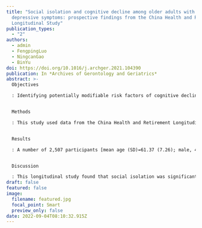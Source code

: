```yaml
---
title: "Social isolation and cognitive decline among older adults with
  depressive symptoms: prospective findings from the China Health and Retirement
  Longitudinal Study"
publication_types:
  - "2"
authors:
  - admin
  - FengpingLuo
  - NingcanGao
  - BinYu
doi: https://doi.org/10.1016/j.archger.2021.104390
publication: In *Archives of Gerontology and Geriatrics*
abstract: >-
  Objectives

  : Identifying potentially modifiable risk factors of cognitive decline among people with depressive symptoms could provide insight into strategies for improving treatment effect of depression and prevention of dementia. Quite a few studies have examined the association between social isolation and cognitive function directly among depressed older adults and the results are still mixed. The aim is to examine the association of social isolation and cognitive decline among older adults with depressive symptoms in a non-Western country.


  Methods

  : This study used data from the China Health and Retirement Longitudinal Study (CHARLS). Depressive symptoms were measured by the Chinese version of the 10-item Center for Epidemiological Studies Depression Scale (CESD-10) (elevated depressive symptom cutoff10). Social isolation was assessed based on responses to four items: marital status, residence, contact with children, and social activity. Lagged dependent variable regressions adjusted for confounding factors were used to evaluate the association between baseline social isolation and follow-up cognitive function.


  Results

  : A number of 2,507 participants [mean age (SD)=61.37 (7.26); male, 41.0%] with increased depressive symptoms were available for the present study. Baseline social isolation was significantly associated with 4-year episodic memory (β=−0.08, p<0.001) in depressed women, but not men (β=−0.03, p=0.350). No significant association between baseline social isolation and follow-up mental status was found for women (β=−0.04, p=0.097) or men (β=0.01, p=0.741).


  Discussion

  : This longitudinal study found that social isolation was significantly associated with memory decline over 4 years among depressed women (but not men) in China.
draft: false
featured: false
image:
  filename: featured.jpg
  focal_point: Smart
  preview_only: false
date: 2022-09-04T08:10:32.915Z
---
```

